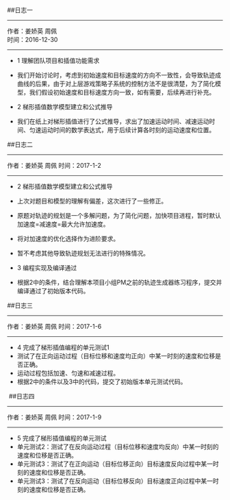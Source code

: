 ##日志一
****
作者：姜娇英 周佩    
时间：2016-12-30
******
* 1 理解团队项目和插值功能需求
 * 我们开始讨论时，考虑到初始速度和目标速度的方向不一致性，会导致轨迹成曲线的后果，由于对上层游戏策略子系统的控制方法不是很清楚，为了简化模型，我们假设初始速度和目标速度方向一致，如有需要，后续再进行补充。

* 2 梯形插值数学模型建立和公式推导
 * 我们在纸上对梯形插值进行了公式推导，求出了加速运动时间、减速运动时间、匀速运动时间的数学表达式，用于后续计算各时刻的运动速度和位置。


##日志二
****
作者：姜娇英 周佩 
时间：2017-1-2
****
* 2 梯形插值数学模型建立和公式推导
 * 上次对题目和模型的理解有偏差，这次进行了一些修正。
 * 原题对轨迹的规划是一个多解问题，为了简化问题，加快项目进程，暂时默认加速度=减速度=最大允许加速度。
 * 将对加速度的优化选择作为进阶要求。
 * 暂不考虑其他导致轨迹规划无法进行的特殊情况。

* 3 编程实现及编译通过
 * 根据2中的条件，结合理解本项目小组PM之前的轨迹生成器练习程序，提交并编译通过了初始版本代码。



 ##日志三
****
作者：姜娇英 周佩 
时间：2017-1-6
****
* 4 完成了梯形插值编程的单元测试1
 * 测试了在正向运动过程（目标位移和速度均正向）中某一时刻的速度和位移是否正确。
 * 运动过程包括加速、匀速和减速过程。
 * 根据2中的条件以及3中的代码，提交了初始版本单元测试代码。
 
 
  ##日志四
****
作者：姜娇英 周佩 
时间：2017-1-9
****
* 5 完成了梯形插值编程的单元测试
 * 单元测试2：测试了在反向运动过程（目标位移和速度均反向）中某一时刻的速度和位移是否正确。
 * 单元测试3：测试了在正向运动（目标位移正向）目标速度反向过程中某一时刻的速度和位移是否正确。
 * 单元测试3：测试了在反向运动（目标位移反向）目标速度正向过程中某一时刻的速度和位移是否正确。

